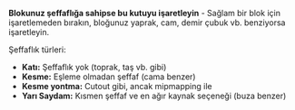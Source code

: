 **Blokunuz şeffaflığa sahipse bu kutuyu işaretleyin** - Sağlam bir blok için işaretlemeden bırakın, bloğunuz yaprak, cam, demir çubuk vb. benziyorsa işaretleyin.

Şeffaflık türleri:

* **Katı:** Şeffaflık yok (toprak, taş vb. gibi)
* **Kesme:** Eşleme olmadan şeffaf (cama benzer)
* **Kesme yontma:** Cutout gibi, ancak mipmapping ile
* **Yarı Saydam:** Kısmen şeffaf ve en ağır kaynak seçeneği (buza benzer)